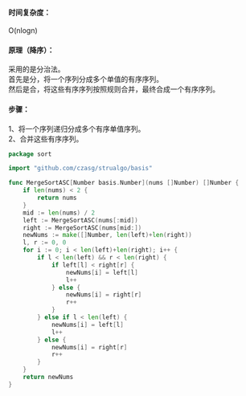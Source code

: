 #### 时间复杂度：
O(nlogn)

#### 原理（降序）：
采用的是分治法。    
首先是分，将一个序列分成多个单值的有序序列。    
然后是合，将这些有序序列按照规则合并，最终合成一个有序序列。  

#### 步骤：  
1、将一个序列递归分成多个有序单值序列。     
2、合并这些有序序列。       

```go title="https://github.com/czasg/strualgo/blob/main/algo/sort/merge.go"
package sort

import "github.com/czasg/strualgo/basis"

func MergeSortASC[Number basis.Number](nums []Number) []Number {
	if len(nums) < 2 {
		return nums
	}
	mid := len(nums) / 2
	left := MergeSortASC(nums[:mid])
	right := MergeSortASC(nums[mid:])
	newNums := make([]Number, len(left)+len(right))
	l, r := 0, 0
	for i := 0; i < len(left)+len(right); i++ {
		if l < len(left) && r < len(right) {
			if left[l] < right[r] {
				newNums[i] = left[l]
				l++
			} else {
				newNums[i] = right[r]
				r++
			}
		} else if l < len(left) {
			newNums[i] = left[l]
			l++
		} else {
			newNums[i] = right[r]
			r++
		}
	}
	return newNums
}
```
